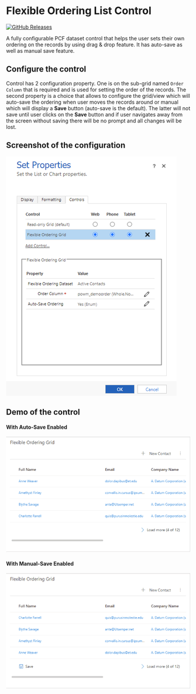 # Flexible Ordering List Control

[![GitHub Releases](https://img.shields.io/static/v1?label=Download&message=Flexible%20Ordering%20Grid&style=for-the-badge&logo=microsoft&color=brightgreen)](https://github.com/Power-Maverick/PCF-Controls/releases/tag/FlexOrderGrid-v.1.0.17)

A fully configurable PCF dataset control that helps the user sets their own ordering on the records by using drag & drop feature. It has auto-save as well as manual save feature.

## Configure the control

Control has 2 configuration property. One is on the sub-grid named `Order Column` that is required and is used for setting the order of the records. The second property is a choice that allows to configure the grid/view which will auto-save the ordering when user moves the records around or manual which will display a **Save** button (auto-save is the default). The latter will not save until user clicks on the **Save** button and if user navigates away from the screen without saving there will be no prompt and all changes will be lost.

## Screenshot of the configuration

![FlexOrderGrid-Configuration](Assets/Control-Configuration.png)

## Demo of the control

#### With Auto-Save Enabled

![FlexOrderGrid-AutoSave](Assets/FlexOrderingGrid-WithAutoSave.gif)

#### With Manual-Save Enabled

![FlexOrderGrid-ManualSave](Assets/FlexOrderingGrid-WithManualSave.gif)
